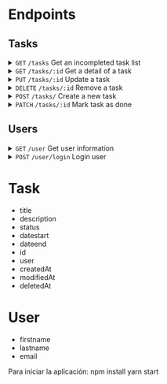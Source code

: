 # Endpoints

## Tasks

<details>
  <summary>
    <code>GET</code> 
    <code>/tasks</code> 
    Get an incompleted task list
  </summary>
  
  ### Parameters

  > | name      |  type     | data type               | description     |
  > |-----------|-----------|-------------------------|-----------------|
  > | None      |  N/A      | N/A                     | N/A             |

  
  ### Responses

  > | http code     | content-type                      | response              |
  > |---------------|-----------------------------------|-----------------------|
  > | `200`         | `application/json`                | Array of task objects |
  
</details>

<details>
  <summary>
    <code>GET</code> 
    <code>/tasks/:id</code> 
    Get a detail of a task
  </summary>
  
  ### Parameters

  > | name      |  type     | data type  | description     |
  > |-----------|-----------|------------|-----------------|
  > | id        |  required | string     | ID of the task  |

  ### Responses

  > | http code     | content-type                      | response                  |
  > |---------------|-----------------------------------|---------------------------|
  > | `200`         | `application/json`                | A task object             |
  > | `403`         | `application/json`                | `{"msg":"Forbidden}`      |
  > | `404`         | `application/json`                | `{"msg":"Task not found}` |
  
</details>

<details>
  <summary>
    <code>PUT</code> 
    <code>/tasks/:id</code> 
    Update a task
  </summary>
  
  ### Parameters

  > | name             |  type     | data type               | description                  |
  > |------------------|-----------|-------------------------|------------------------------|
  > | id               |  required | string                  | ID of the task               |
  > | title            |  required | string                  | Title of the new task        |
  > | description      |  optional | string                  | Description of the new task  |
  > | datestart        |  optional | string                  | Date to start the task       |
  > | dateend          |  optional | string                  | Date to end the task         |
  
  ### Responses

  > | http code     | content-type                      | response                                                            |
  > |---------------|-----------------------------------|---------------------------------------------------------------------|
  > | `200`         | `application/json`                | Array of task objects                                               |
  > | `400`         | `application/json`                | `{"msg": "You missed some parameters: parameter1, parameter2, ...}` |
  > | `403`         | `application/json`                | `{"msg": "Forbidden"}  `                                            |
  > | `404`         | `application/json`                | `{"msg": "Task not found"}`                                         |
  
</details>

<details>
  <summary>
    <code>DELETE</code> 
    <code>/tasks/:id</code> 
    Remove a task
  </summary>
  
  ### Parameters

  > | name      |  type     | data type  | description     |
  > |-----------|-----------|------------|-----------------|
  > | id        |  required | string     | ID of the task  |
  
  ### Responses

  > | http code     | content-type                      | response                                                            |
  > |---------------|-----------------------------------|---------------------------------------------------------------------|
  > | `200`         | `application/json`                | Array of task objects                                               |
  > | `403`         | `application/json`                | `{"msg": "Forbidden"}  `                                            |
  > | `404`         | `application/json`                | `{"msg": "Task not found"}`                                         |
  
</details>

<details>
  <summary>
    <code>POST</code> 
    <code>/tasks/</code> 
    Create a new task
  </summary>
  
  ### Parameters

  > | name             |  type     | data type               | description                  |
  > |------------------|-----------|-------------------------|------------------------------|
  > | title            |  required | string                  | Title of the new task        |
  > | description      |  optional | string                  | Description of the new task  |
  > | datestart        |  optional | string                  | Date to start the task       |
  > | dateend          |  optional | string                  | Date to end the task         |
  
  ### Responses

  > | http code     | content-type                      | response                                                            |
  > |---------------|-----------------------------------|---------------------------------------------------------------------|
  > | `201`         | `application/json`                | `{"msg": "Task created", "id": "123456}`                            |
  > | `400`         | `application/json`                | `{"msg": "You missed some parameters: parameter1, parameter2, ...}` |
  
</details>

<details>
  <summary>
    <code>PATCH</code> 
    <code>/tasks/:id</code> 
    Mark task as done
  </summary>
  
  ### Parameters

  > | name      |  type     | data type  | description     |
  > |-----------|-----------|------------|-----------------|
  > | id        |  required | string     | ID of the task  |
  
  ### Responses

  > | http code     | content-type                      | response                                  |
  > |---------------|-----------------------------------|-------------------------------------------|
  > | `200`         | `application/json`                | `{"msg": "Task marked as completed"}`     |
  > | `403`         | `application/json`                | `{"msg": "Forbidden"}  `                  |
  > | `404`         | `application/json`                | `{"msg": "Task not found"}`               |
  
</details>

## Users

<details>
  <summary>
    <code>GET</code> 
    <code>/user</code> 
    Get user information
  </summary>
  
  ### Parameters

  > | name      |  type     | data type               | description     |
  > |-----------|-----------|-------------------------|-----------------|
  > | None      |  N/A      | N/A                     | N/A             |
  
  ### Responses

  > | http code     | content-type                      | response                                                                      |
  > |---------------|-----------------------------------|-------------------------------------------------------------------------------|
  > | `200`         | `application/json`                | `{"firstname": "Jordi", "lastname": "Galobart", "email": "test@example.com"}` |
  
</details>

<details>
  <summary>
    <code>POST</code> 
    <code>/user/login</code> 
    Login user
  </summary>
  
  ### Parameters

  > | name             |  type     | data type               | description                  |
  > |------------------|-----------|-------------------------|------------------------------|
  > | email            |  required | string                  | User e-mail                  |
  > | password         |  optional | string                  | User password                |
  
  ### Responses

  > | http code     | content-type                      | response                              |
  > |---------------|-----------------------------------|---------------------------------------|
  > | `200`         | `application/json`                | `{"msg": "Login succesful"}`          |
  > | `403`         | `application/json`                | `{"msg": "Forbidden"}`                |
  > | `404`         | `application/json`                | `{"msg": "User not found"}`           |
  
</details>

# Task
- title
- description
- status
- datestart
- dateend
- id
- user
- createdAt
- modifiedAt
- deletedAt

# User
- firstname
- lastname
- email

Para iniciar la aplicación: 
npm install
yarn start